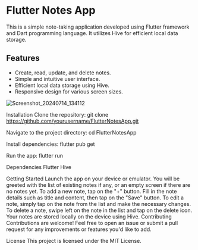 # Flutter Notes App

This is a simple note-taking application developed using Flutter framework and Dart programming language. It utilizes Hive for efficient local data storage.


## Features

- Create, read, update, and delete notes.
- Simple and intuitive user interface.
- Efficient local data storage using Hive.
- Responsive design for various screen sizes.

![Screenshot_20240714_134112](https://github.com/user-attachments/assets/07c77f17-6f0e-4086-90fb-a768915e4e9a)

Installation
Clone the repository:
git clone https://github.com/yourusername/FlutterNotesApp.git

Navigate to the project directory:
cd FlutterNotesApp

Install dependencies:
flutter pub get

Run the app:
flutter run

Dependencies
Flutter
Hive

Getting Started
Launch the app on your device or emulator.
You will be greeted with the list of existing notes if any, or an empty screen if there are no notes yet.
To add a new note, tap on the "+" button.
Fill in the note details such as title and content, then tap on the "Save" button.
To edit a note, simply tap on the note from the list and make the necessary changes.
To delete a note, swipe left on the note in the list and tap on the delete icon.
Your notes are stored locally on the device using Hive.
Contributing
Contributions are welcome! Feel free to open an issue or submit a pull request for any improvements or features you'd like to add.

License
This project is licensed under the MIT License.


